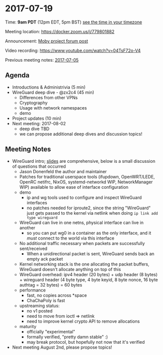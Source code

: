 # 2017-07-19
Time: **9am PDT** (12pm EDT, 5pm BST) [see the time in your timezone](https://www.timeanddate.com/worldclock/fixedtime.html?msg=Linuxkit+Security+SIG&iso=20170719T09&p1=224)

Meeting location: https://docker.zoom.us/j/779801882

Announcement:
[Moby project forum post](https://forums.mobyproject.org/t/2017-07-19-linuxkit-security-sig-meeting/109)

Video recording: https://www.youtube.com/watch?v=04TsF72o-V4

Previous meeting notes: [2017-07-05](2017-07-05.md)

## Agenda
- Introductions & Administrivia (5 min)
- WireGuard deep dive - @zx2c4 (45 min)
  - Differences from other VPNs
  - Cryptography
  - Usage with network namespaces
  - demo
- Project updates (10 min)
- Next meeting: 2017-08-02
  - deep dive TBD
  - we can propose additional deep dives and discussion topics!

## Meeting Notes

- WireGuard intro;
  [slides](https://www.wireguard.com/talks/dockersig2017-slides.pdf) are
  comprehensive, below is a small discussion of questions that occurred
  - Jason Donenfeld the author and maintainer
  - Patches for traditional userspace tools (ifupdown, OpenWRT/LEDE,
    OpenRC netifrc, NixOS, systemd-networkd WIP, NetworkManager WIP) available
    to allow ease of interface configuration
  - demo
    - ip and wg tools used to configure and inspect WireGuard interfaces
    - no patches needed for iproute2, since the string "WireGuard" just gets
      passed to the kernel via netlink when doing `ip link add type wireguard`
  - WireGuard can live in one netns, physical interface can live in another
    - so you can put wg0 in a container as the only interface, and it *must*
      connect to the world via this interface
  - No additional traffic necessary when packets are successfully sent/received
    - When a unidirectional packet is sent, WireGuard sends back an empty ack
      packet
  - Kernel networking stack is the one allocating the packet buffers,
    WireGuard doesn't allocate anything on top of this
  - WireGuard overhead: ipv4 header (20 bytes) + udp header (8 bytes) + wireguard header (4 byte type, 4 byte keyid, 8 byte nonce, 16 byte authtag = 32 bytes) = 60 bytes
  - performance
    - fast, no copies across \*space
    - ChaChaPoly is fast
  - upstreaming status:
    - no v1 posted
    - need to move from ioctl => netlink
    - need to improve kernel crypto API to remove allocations
  - maturity
    - officially "experimental"
    - formally verified, "pretty damn stable" :)
    - may break protocol, but hopefully not now that it's verified
- Next meeting August 2nd, please propose topics!
